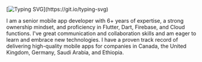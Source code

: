 
<!-- ### Hi there 👋 -->
[![Typing SVG](https://readme-typing-svg.herokuapp.com?font=Architects+Daughter&color=7AF79A&size=30&lines=Hey!+This+is+Mekonnen.;I+am+a+senior+Flutter+Developer...and+a+proud+Ethiopian+🇪🇹.)](https://git.io/typing-svg)

I am a senior mobile app developer with 6+ years of expertise, a strong ownership mindset, and proficiency in Flutter, Dart, Firebase, and Cloud functions. I've great communication and collaboration skills and am eager to learn and embrace new technologies. I have a proven track record of delivering high-quality mobile apps for companies in Canada, the United Kingdom, Germany, Saudi Arabia, and Ethiopia.
